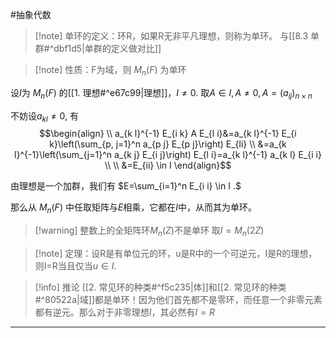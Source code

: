 #抽象代数 


>[!note] 单环的定义：环R，如果R无非平凡理想，则称为单环。
>与[[8.3 单群#^dbf1d5|单群的定义做对比]]


>[!note] 性质：F为域，则 $M_{n}(F)$ 为单环

设$I$为 $M_{n}(F)$ 的[[1. 理想#^e67c99|理想]]，$I\neq 0$. 取$A\in I,A\neq 0,A=(a_{ij})_{{n\times n}}$

不妨设$a_{kl}\neq 0$, 有 
$$\begin{align} \\
a_{k l}^{-1} E_{i k} A E_{l i}&=a_{k l}^{-1} E_{i k}\left(\sum_{p, j=1}^n a_{p j} E_{p j}\right) E_{li} \\
&=a_{k l}^{-1}\left(\sum_{j=1}^n a_{k j} E_{i j}\right) E_{l i}=a_{k l}^{-1} a_{k l} E_{i i} \\ \\
&=E_{ii} \in I
\end{align}$$


由理想是一个加群，我们有 $E=\sum_{i=1}^n E_{i i} \in I .$

那么从 $M_{n}(F)$  中任取矩阵与$E$相乘，它都在$I$中，从而其为单环。

>[!warning] 整数上的全矩阵环$M_{n}(Z)$不是单环
>取$I=M_{n}(2Z)$

>[!note] 定理：设R是有单位元的环，u是R中的一个可逆元，I是R的理想，则I=R当且仅当$u\in I$. 

>[!info] 推论
>[[2. 常见环的种类#^f5c235|体]]和[[2. 常见环的种类#^80522a|域]]都是单环！因为他们首先都不是零环，而任意一个非零元素都有逆元。那么对于非零理想$I$，其必然有$I=R$

****

